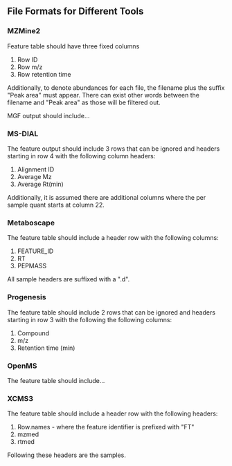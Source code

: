## File Formats for Different Tools

### MZMine2

Feature table should have three fixed columns

1. Row ID
2. Row m/z
3. Row retention time

Additionally, to denote abundances for each file, the filename plus the suffix "Peak area" must appear. There can exist other words between the filename and "Peak area" as those will be filtered out. 

MGF output should include...

### MS-DIAL

The feature output should include 3 rows that can be ignored and headers starting in row 4 with the following column headers:

1. Alignment ID
2. Average Mz
3. Average Rt(min)

Additionally, it is assumed there are additional columns where the per sample quant starts at column 22. 

### Metaboscape

The feature table should include a header row with the following columns:

1. FEATURE_ID
2. RT
3. PEPMASS

All sample headers are suffixed with a ".d". 

### Progenesis

The feature table should include 2 rows that can be ignored and headers starting in row 3 with the following the following columns:

1. Compound
2. m/z
3. Retention time (min)

### OpenMS

The feature table should include...

### XCMS3

The feature table should include a header row with the following headers:

1. Row.names - where the feature identifier is prefixed with "FT"
2. mzmed
3. rtmed

Following these headers are the samples. 
